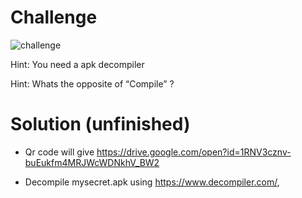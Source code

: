 # Challenge

![challenge](https://github.com/urhnh/ctfwriteup/assets/149639198/6792dd07-c6c2-430f-9c8e-c344bc0c6ae9)

Hint: You need a apk decompiler

Hint: Whats the opposite of “Compile” ?

# Solution (unfinished)

- Qr code will give https://drive.google.com/open?id=1RNV3cznv-buEukfm4MRJWcWDNkhV_BW2

- Decompile  mysecret.apk using https://www.decompiler.com/, 

